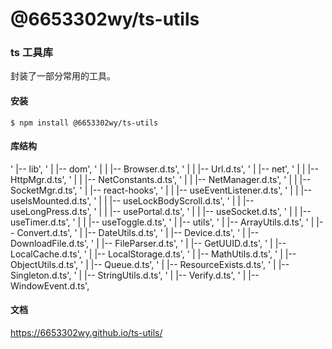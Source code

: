 # @6653302wy/ts-utils

### ts 工具库

封装了一部分常用的工具。

#### 安装

`$ npm install @6653302wy/ts-utils`

#### 库结构

'    |-- lib',
  '    |   |-- dom',
  '    |   |   |-- Browser.d.ts',
  '    |   |   |-- Url.d.ts',
  '    |   |-- net',
  '    |   |   |-- HttpMgr.d.ts',
  '    |   |   |-- NetConstants.d.ts',
  '    |   |   |-- NetManager.d.ts',
  '    |   |   |-- SocketMgr.d.ts',
  '    |   |-- react-hooks',
  '    |   |   |-- useEventListener.d.ts',
  '    |   |   |-- useIsMounted.d.ts',
  '    |   |   |-- useLockBodyScroll.d.ts',
  '    |   |   |-- useLongPress.d.ts',
  '    |   |   |-- usePortal.d.ts',
  '    |   |   |-- useSocket.d.ts',
  '    |   |   |-- useTimer.d.ts',
  '    |   |   |-- useToggle.d.ts',
  '    |   |-- utils',
  '    |       |-- ArrayUtils.d.ts',
  '    |       |-- Convert.d.ts',
  '    |       |-- DateUtils.d.ts',
  '    |       |-- Device.d.ts',
  '    |       |-- DownloadFile.d.ts',
  '    |       |-- FileParser.d.ts',
  '    |       |-- GetUUID.d.ts',
  '    |       |-- LocalCache.d.ts',
  '    |       |-- LocalStorage.d.ts',
  '    |       |-- MathUtils.d.ts',
  '    |       |-- ObjectUtils.d.ts',
  '    |       |-- Queue.d.ts',
  '    |       |-- ResourceExists.d.ts',
  '    |       |-- Singleton.d.ts',
  '    |       |-- StringUtils.d.ts',
  '    |       |-- Verify.d.ts',
  '    |       |-- WindowEvent.d.ts',

#### 文档

https://6653302wy.github.io/ts-utils/
